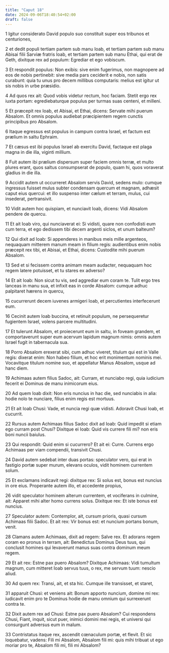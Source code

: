 ```yaml
---
title: "Caput 18"
date: 2024-09-06T18:40:54+02:00
draft: false
---
```




1 Igitur considerato David populo suo constituit super eos tribunos et centuriones,

2 et dedit populi tertiam partem sub manu Ioab, et tertiam partem sub manu Abisai filii Sarviæ fratris Ioab, et tertiam partem sub manu Ethai, qui erat de Geth, dixitque rex ad populum: Egrediar et ego vobiscum.

3 Et respondit populus: Non exibis: sive enim fugerimus, non magnopere ad eos de nobis pertinebit: sive media pars ceciderit e nobis, non satis curabunt: quia tu unus pro decem millibus computaris: melius est igitur ut sis nobis in urbe præsidio.

4 Ad quos rex ait: Quod vobis videtur rectum, hoc faciam. Stetit ergo rex iuxta portam: egrediebaturque populus per turmas suas centeni, et milleni.

5 Et præcepit rex Ioab, et Abisai, et Ethai, dicens: Servate mihi puerum Absalom. Et omnis populus audiebat præcipientem regem cunctis principibus pro Absalom.

6 Itaque egressus est populus in campum contra Israel, et factum est prælium in saltu Ephraim.

7 Et cæsus est ibi populus Israel ab exercitu David, factaque est plaga magna in die illa, viginti millium.

8 Fuit autem ibi prælium dispersum super faciem omnis terræ, et multo plures erant, quos saltus consumpserat de populo, quam hi, quos voraverat gladius in die illa.

9 Accidit autem ut occurreret Absalom servis David, sedens mulo: cumque ingressus fuisset mulus subter condensam quercum et magnam, adhæsit caput eius quercui: et illo suspenso inter cælum et terram, mulus, cui insederat, pertransivit.

10 Vidit autem hoc quispiam, et nunciavit Ioab, dicens: Vidi Absalom pendere de quercu.

11 Et ait Ioab viro, qui nunciaverat ei: Si vidisti, quare non confodisti eum cum terra, et ego dedissem tibi decem argenti siclos, et unum balteum?

12 Qui dixit ad Ioab: Si appenderes in manibus meis mille argenteos, nequaquam mitterem manum meam in filium regis: audientibus enim nobis præcepit rex tibi, et Abisai, et Ethai, dicens: Custodite mihi puerum Absalom.

13 Sed et si fecissem contra animam meam audacter, nequaquam hoc regem latere potuisset, et tu stares ex adverso?

14 Et ait Ioab: Non sicut tu vis, sed aggrediar eum coram te. Tulit ergo tres lanceas in manu sua, et infixit eas in corde Absalom: cumque adhuc palpitaret hærens in quercu,

15 cucurrerunt decem iuvenes armigeri Ioab, et percutientes interfecerunt eum.

16 Cecinit autem Ioab buccina, et retinuit populum, ne persequeretur fugientem Israel, volens parcere multitudini.

17 Et tulerunt Absalom, et proiecerunt eum in saltu, in foveam grandem, et comportaverunt super eum acervum lapidum magnum nimis: omnis autem Israel fugit in tabernacula sua.

18 Porro Absalom erexerat sibi, cum adhuc viveret, titulum qui est in Valle regis: dixerat enim: Non habeo filium, et hoc erit monimentum nominis mei. Vocavitque titulum nomine suo, et appellatur Manus Absalom, usque ad hanc diem.

19 Achimaas autem filius Sadoc, ait: Curram, et nunciabo regi, quia iudicium fecerit ei Dominus de manu inimicorum eius.

20 Ad quem Ioab dixit: Non eris nuncius in hac die, sed nunciabis in alia: hodie nolo te nunciare, filius enim regis est mortuus.

21 Et ait Ioab Chusi: Vade, et nuncia regi quæ vidisti. Adoravit Chusi Ioab, et cucurrit.

22 Rursus autem Achimaas filius Sadoc dixit ad Ioab: Quid impedit si etiam ego curram post Chusi? Dixitque ei Ioab: Quid vis currere fili mi? non eris boni nuncii baiulus.

23 Qui respondit: Quid enim si cucurrero? Et ait ei: Curre. Currens ergo Achimaas per viam compendii, transivit Chusi.

24 David autem sedebat inter duas portas: speculator vero, qui erat in fastigio portæ super murum, elevans oculos, vidit hominem currentem solum.

25 Et exclamans indicavit regi: dixitque rex: Si solus est, bonus est nuncius in ore eius. Properante autem illo, et accedente propius,

26 vidit speculator hominem alterum currentem, et vociferans in culmine, ait: Apparet mihi alter homo currens solus. Dixitque rex: Et iste bonus est nuncius.

27 Speculator autem: Contemplor, ait, cursum prioris, quasi cursum Achimaas filii Sadoc. Et ait rex: Vir bonus est: et nuncium portans bonum, venit.

28 Clamans autem Achimaas, dixit ad regem: Salve rex. Et adorans regem coram eo pronus in terram, ait: Benedictus Dominus Deus tuus, qui conclusit homines qui levaverunt manus suas contra dominum meum regem.

29 Et ait rex: Estne pax puero Absalom? Dixitque Achimaas: Vidi tumultum magnum, cum mitteret Ioab servus tuus, o rex, me servum tuum: nescio aliud.

30 Ad quem rex: Transi, ait, et sta hic. Cumque ille transisset, et staret,

31 apparuit Chusi: et veniens ait: Bonum apporto nuncium, domine mi rex: iudicavit enim pro te Dominus hodie de manu omnium qui surrexerunt contra te.

32 Dixit autem rex ad Chusi: Estne pax puero Absalom? Cui respondens Chusi, Fiant, inquit, sicut puer, inimici domini mei regis, et universi qui consurgunt adversus eum in malum.

33 Contristatus itaque rex, ascendit cœnaculum portæ, et flevit. Et sic loquebatur, vadens: Fili mi Absalom, Absalom fili mi: quis mihi tribuat ut ego moriar pro te, Absalom fili mi, fili mi Absalom?

